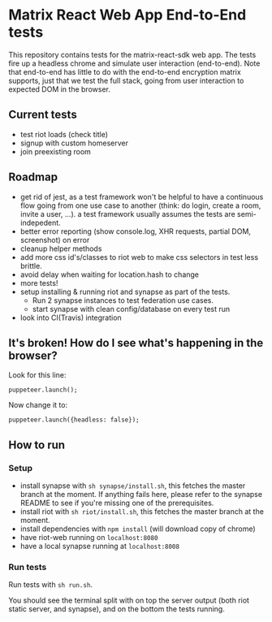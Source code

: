 # Matrix React Web App End-to-End tests

This repository contains tests for the matrix-react-sdk web app. The tests fire up a headless chrome and simulate user interaction (end-to-end). Note that end-to-end has little to do with the end-to-end encryption matrix supports, just that we test the full stack, going from user interaction to expected DOM in the browser.

## Current tests
 - test riot loads (check title)
 - signup with custom homeserver
 - join preexisting room

## Roadmap
- get rid of jest, as a test framework won't be helpful to have a continuous flow going from one use case to another (think: do login, create a room, invite a user, ...). a test framework usually assumes the tests are semi-indepedent.
- better error reporting (show console.log, XHR requests, partial DOM, screenshot) on error
- cleanup helper methods
- add more css id's/classes to riot web to make css selectors in test less brittle.
- avoid delay when waiting for location.hash to change
- more tests!
- setup installing & running riot and synapse as part of the tests.
   - Run 2 synapse instances to test federation use cases.
   - start synapse with clean config/database on every test run
- look into CI(Travis) integration

## It's broken! How do I see what's happening in the browser?

Look for this line:
```
puppeteer.launch();
```
Now change it to:
```
puppeteer.launch({headless: false});
```

## How to run

### Setup
 - install synapse with `sh synapse/install.sh`, this fetches the master branch at the moment. If anything fails here, please refer to the synapse README to see if you're missing one of the prerequisites.
 - install riot with `sh riot/install.sh`, this fetches the master branch at the moment.
 - install dependencies with `npm install` (will download copy of chrome)
 - have riot-web running on `localhost:8080`
 - have a local synapse running at `localhost:8008`

### Run tests
 
Run tests with `sh run.sh`.

You should see the terminal split with on top the server output (both riot static server, and synapse), and on the bottom the tests running.
